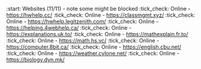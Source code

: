 :start: Websites (11/11) - note some might be blocked
:tick_check: Online - https://hwhelp.cc/
:tick_check: Online - https://classmgmt.xyz/
:tick_check: Online - https://hwhelp.legitzenith.com/
:tick_check: Online - https://helping.4webhelp.ca/
:tick_check: Online - https://explanations.uk.to/
:tick_check: Online - https://mathexplain.fr.to/
:tick_check: Online - https://math.hs.vc/
:tick_check: Online - https://computer.8bit.ca/
:tick_check: Online - https://english.cbu.net/
:tick_check: Online - https://weather.cylone.net/
:tick_check: Online - https://biology.dyn.mk/
